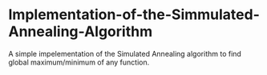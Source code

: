# Implementation-of-the-Simmulated-Annealing-Algorithm

A simple impelementation of the Simulated Annealing algorithm to find global maximum/minimum of any function. 
